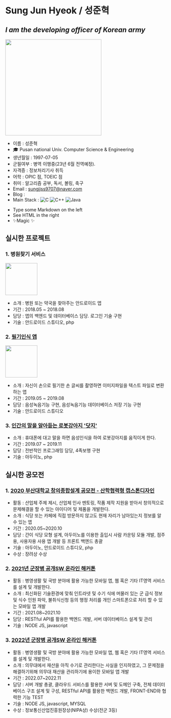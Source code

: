 # Sung Jun Hyeok / 성준혁
## _I am the developing officer of Korean army_

<img width="300" height="300" src="https://user-images.githubusercontent.com/45208189/158298616-1aa08c48-3c81-416f-9151-3196ac0ac4ac.jpg"/>

* 이름 : 성준혁
* 🎓 Pusan national Univ. Computer Science & Engineering  
* 생년월일 : 1997-07-05  
* 군필여부 : 병역 이행중(23년 6월 전역예정).  
* 자격증 : 정보처리기사 취득  
* 어학 : OPIC 점, TOEIC 점    
* 취미 : 알고리즘 공부, 독서, 볼링, 축구  
* Email : sungjjss9707@naver.com  
* Blog :   
* Main Stack :
![C](https://img.shields.io/badge/c-%2300599C.svg?style=for-the-badge&logo=c&logoColor=white)   ![C++](https://img.shields.io/badge/c++-%2391299C.svg?style=for-the-badge&logo=c%2B%2B&logoColor=white)  ![Java](https://img.shields.io/badge/java-%23ED8B00.svg?style=for-the-badge&logo=java&logoColor=white)
- Type some Markdown on the left
- See HTML in the right
- ✨Magic ✨  

  
  
   
   
## 실시한 프로젝트
### 1. 병원찾기 서비스   
<img wwidth="100" height="100" src="https://user-images.githubusercontent.com/45208189/158307254-76d2bee2-6d1c-4f6c-9b4a-4e16891604f0.png"/>

*   소개 : 병원 또는 약국을 찾아주는 안드로이드 앱    
*   기간 : 2018.05 ~ 2018.08   
*   담당 : 앱의 백엔드 및 데이터베이스 담당. 로그인 기술 구현   
*   기술 : 안드로이드 스튜디오, php   


### 2. [필기인식 앱](https://github.com/pnu-002-team03)   
<img wwidth="100" height="100" src="https://user-images.githubusercontent.com/45208189/158312771-36d078fa-049a-4181-95a9-e1b21ade6394.png"/>

* 소개 : 자신이 손으로 필기한 손 글씨를 촬영하면 이미지파일을 텍스트 파일로 변환하는 앱   
* 기간 : 2019.05 ~ 2019.08   
* 담당 : 음성녹음기능 구현, 음성녹음기능 데이터베이스 저장 기능 구현   
* 기술 : 안드로이드 스튜디오  


### 3. [인간의 말을 알아듣는 로봇강아지 '닷지'](https://github.com/sungjjss9707/ROBOT_PET)   

* 소개 : 휴대폰에 대고 말을 하면 음성인식을 하여 로봇강아지를 움직이게 한다.   
* 기간 : 2019.07 ~ 2019.11   
* 담당 : 전반적인 프로그래밍 담당, 4족보행 구현   
* 기술 : 아두이노, php  

## 실시한 공모전

### 1. [2020 부산대학교 창의종합설계 공모전 - 산학협력형 캡스톤디자인](https://github.com/sungjjss9707/Jean)     
* 활동 : 산업체 주제 제시, 산업체 인사 멘토링, 작품 제작 지원을 받아서 창의적으로 문제해결을 할 수 있는 아이디어 및 제품을 개발한다.   
* 소개 : 식당 또는 카페에 직접 방문하지 않고도 현재 자리가 남아있는지 정보를 알 수 있는 앱   
* 기간 : 2020.05~2020.10   
* 담당 : 간이 식당 모형 설계, 아두이노를 이용한 출입시 사람 카운팅 모듈 개발, 점주용, 사용자용 사용 앱 개발 등 프론트 백엔드 총괄   
* 기술 : 아두이노, 안드로이드 스튜디오, php  
* 수상 : 장려상 수상   

### 2. [2021년 군장병 공개SW 온라인 해커톤](https://github.com/sungjjss9707/APP_AI_MMIS_teamMMIS)     
* 활동 : 병영생활 및 국방 분야에 활용 가능한 모바일 앱, 웹 혹은 기타 IT영역 서비스를 설계 및 개발한다.    
* 소개 : 최신화된 기술환경에 맞춰 인트라넷 및 수기 식에 머물러 있는 군 급식 정보 및 식수 인원 파악, 불취식신청 등의 행정 처리를 개인 스마트폰으로 처리 할 수 있는 모바일 앱 개발   
* 기간 : 2021.08~2021.10   
* 담당 : RESTful API를 활용한 백엔드 개발, 서버 데이터베이스 설계 및 관리   
* 기술 : NODE JS, javascript  

### 3. [2022년 군장병 공개SW 온라인 해커톤](https://github.com/sungjjss9707/APP_Seusuro_AutoMedic)     
* 활동 : 병영생활 및 국방 분야에 활용 가능한 모바일 앱, 웹 혹은 기타 IT영역 서비스를 설계 및 개발한다.    
* 소개 : 의무대에서 재산을 아직 수기로 관리한다는 사실을 인지하였고, 그 문제점을 해결하기위해 의무대 재산을 관리하기에 용이한 모바일 앱 개발   
* 기간 : 2022.07~2022.11   
* 담당 : 서버 개발 총괄, 클라우드 서비스를 활용한 서버 및 도메인 구축, 전체 데이터베이스 구조 설계 및 구성, RESTful API를 활용한 백엔드 개발, FRONT-END와 협력한 기능 TEST   
* 기술 : NODE JS, javascript, MYSQL
* 수상 : 정보통신산업진흥원장상(NIPA상) 수상(전군 3등)

